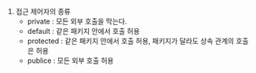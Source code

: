 1) 접근 제어자의 종류
	-  private : 모든 외부 호출을 막는다.
	-  default : 같은 패키지 안에서 호출 허용
	-  protected : 같은 패키지 안에서 호출 허용, 패키지가 달라도 상속 관계의 호출은 허용
	-  publice : 모든 외부 호출 허용